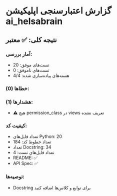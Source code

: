
# گزارش اعتبارسنجی اپلیکیشن ai_helsabrain

## نتیجه کلی: ✅ معتبر

### آمار بررسی:
- تست‌های موفق: 20
- تست‌های ناموفق: 0
- هسته‌های پیاده‌سازی شده: 4/4

### خطاها (0):

### هشدارها (1):
- ⚠️ هیچ permission_class در views تعریف نشده

### کیفیت کد:
- تعداد فایل‌های Python: 20
- تعداد خطوط کد: 184
- تعداد Docstring: 34
- تعداد فایل‌های تست: 4
- README: ✅
- API Spec: ✅

### توصیه‌ها:
- Docstring برای توابع و کلاس‌ها اضافه کنید
